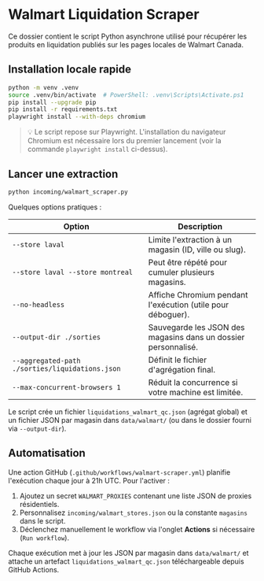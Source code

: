 # Walmart Liquidation Scraper

Ce dossier contient le script Python asynchrone utilisé pour récupérer les produits en liquidation publiés sur les pages locales de Walmart Canada.

## Installation locale rapide

```bash
python -m venv .venv
source .venv/bin/activate  # PowerShell: .venv\Scripts\Activate.ps1
pip install --upgrade pip
pip install -r requirements.txt
playwright install --with-deps chromium
```

> 💡 Le script repose sur Playwright. L'installation du navigateur Chromium est nécessaire lors du premier lancement (voir la commande `playwright install` ci-dessus).

## Lancer une extraction

```bash
python incoming/walmart_scraper.py
```

Quelques options pratiques :

| Option | Description |
| --- | --- |
| `--store laval` | Limite l'extraction à un magasin (ID, ville ou slug). |
| `--store laval --store montreal` | Peut être répété pour cumuler plusieurs magasins. |
| `--no-headless` | Affiche Chromium pendant l'exécution (utile pour déboguer). |
| `--output-dir ./sorties` | Sauvegarde les JSON des magasins dans un dossier personnalisé. |
| `--aggregated-path ./sorties/liquidations.json` | Définit le fichier d'agrégation final. |
| `--max-concurrent-browsers 1` | Réduit la concurrence si votre machine est limitée. |

Le script crée un fichier `liquidations_walmart_qc.json` (agrégat global) et un fichier JSON par magasin dans `data/walmart/` (ou dans le dossier fourni via `--output-dir`).

## Automatisation

Une action GitHub (`.github/workflows/walmart-scraper.yml`) planifie l'exécution chaque jour à 21h UTC. Pour l'activer :

1. Ajoutez un secret `WALMART_PROXIES` contenant une liste JSON de proxies résidentiels.
2. Personnalisez `incoming/walmart_stores.json` ou la constante `magasins` dans le script.
3. Déclenchez manuellement le workflow via l'onglet **Actions** si nécessaire (`Run workflow`).

Chaque exécution met à jour les JSON par magasin dans `data/walmart/` et attache un artefact `liquidations_walmart_qc.json` téléchargeable depuis GitHub Actions.
